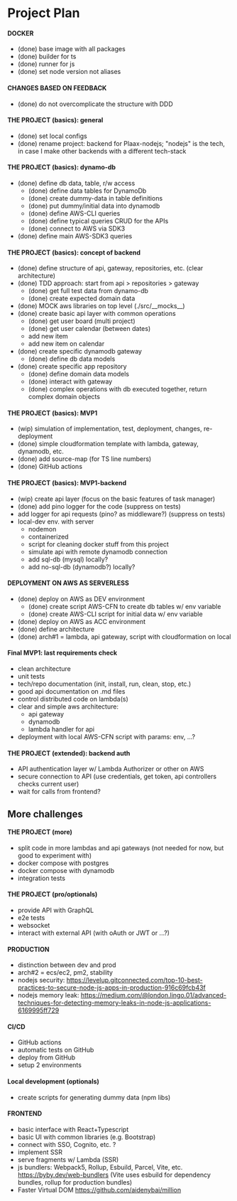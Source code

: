 # Project Plan

#### DOCKER
- (done) base image with all packages
- (done) builder for ts
- (done) runner for js
- (done) set node version not aliases

#### CHANGES BASED ON FEEDBACK
- (done) do not overcomplicate the structure with DDD

#### THE PROJECT (basics): general
- (done) set local configs
- (done) rename project: backend for Plaax-nodejs; "nodejs" is the tech, 
         in case I make other backends with a different tech-stack

#### THE PROJECT (basics): dynamo-db
- (done) define db data, table, r/w access
  - (done) define data tables for DynamoDb
  - (done) create dummy-data in table definitions
  - (done) put dummy/initial data into dynamodb
  - (done) define AWS-CLI queries
  - (done) define typical queries CRUD for the APIs
  - (done) connect to AWS via SDK3
- (done) define main AWS-SDK3 queries

#### THE PROJECT (basics): concept of backend
- (done) define structure of api, gateway, repositories, etc. (clear architecture)
- (done) TDD approach: start from api > repositories > gateway
  - (done) get full test data from dynamo-db
  - (done) create expected domain data
- (done) MOCK aws libraries on top level (./src/_\_mocks__)
- (done) create basic api layer with common operations
  - (done) get user board (multi project)
  - (done) get user calendar (between dates)
  - add new item
  - add new item on calendar
- (done) create specific dynamodb gateway
  - (done) define db data models
- (done) create specific app repository
  - (done) define domain data models
  - (done) interact with gateway
  - (done) complex operations with db executed together, return complex domain objects

#### THE PROJECT (basics): MVP1
- (wip) simulation of implementation, test, deployment, changes, re-deployment
- (done) simple cloudformation template with lambda, gateway, dynamodb, etc.
- (done) add source-map (for TS line numbers)
- (done) GitHub actions

#### THE PROJECT (basics): MVP1-backend
- (wip) create api layer (focus on the basic features of task manager)
- (done) add pino logger for the code (suppress on tests)
- add logger for api requests (pino? as middleware?) (suppress on tests)
- local-dev env. with server
  - nodemon
  - containerized
  - script for cleaning docker stuff from this project
  - simulate api with remote dynamodb connection
  - add sql-db (mysql) locally?
  - add no-sql-db (dynamodb?) locally?

#### DEPLOYMENT ON AWS AS SERVERLESS
- (done) deploy on AWS as DEV environment
  - (done) create script AWS-CFN to create db tables w/ env variable
  - (done) create AWS-CLI script for initial data w/ env variable
- (done) deploy on AWS as ACC environment
- (done) define architecture
- (done) arch#1 = lambda, api gateway, script with cloudformation on local

#### Final MVP1: last requirements check
- clean architecture
- unit tests
- tech/repo documentation (init, install, run, clean, stop, etc.)
- good api documentation on .md files
- control distributed code on lambda(s)
- clear and simple aws architecture:
  - api gateway
  - dynamodb
  - lambda handler for api
- deployment with local AWS-CFN script with params: env, ...?

#### THE PROJECT (extended): backend auth
- API authentication layer w/ Lambda Authorizer or other on AWS
- secure connection to API (use credentials, get token, api controllers checks current user)
- wait for calls from frontend?



## More challenges

#### THE PROJECT (more)
- split code in more lambdas and api gateways (not needed for now, but good to experiment with)
- docker compose with postgres
- docker compose with dynamodb
- integration tests

#### THE PROJECT (pro/optionals)
- provide API with GraphQL
- e2e tests
- websocket
- interact with external API (with oAuth or JWT or ...?)

#### PRODUCTION
- distinction between dev and prod
- arch#2 = ecs/ec2, pm2, stability
- nodejs security: https://levelup.gitconnected.com/top-10-best-practices-to-secure-node-js-apps-in-production-916c69fcb43f
- nodejs memory leak: https://medium.com/@london.lingo.01/advanced-techniques-for-detecting-memory-leaks-in-node-js-applications-6169995ff729

#### CI/CD
- GitHub actions
- automatic tests on GitHub
- deploy from GitHub
- setup 2 environments

#### Local development (optionals)
- create scripts for generating dummy data (npm libs)

#### FRONTEND
- basic interface with React+Typescript
- basic UI with common libraries (e.g. Bootstrap)
- connect with SSO, Cognito, etc. ?
- implement SSR
- serve fragments w/ Lambda (SSR)
- js bundlers: Webpack5, Rollup, Esbuild, Parcel, Vite, etc. https://byby.dev/web-bundlers
  (Vite uses esbuild for dependency bundles, rollup for production bundles)
- Faster Virtual DOM https://github.com/aidenybai/million
